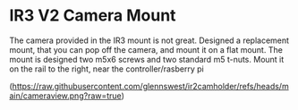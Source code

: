 # IR3 V2 Camera Mount

The camera provided in the IR3 mount is not great.
Designed a replacement mount, that you can pop off the camera, and mount it on 
a flat mount. The mount is designed two m5x6 screws and two standard m5 t-nuts.
Mount it on the rail to the right, near the controller/rasberry pi

(https://raw.githubusercontent.com/glennswest/ir2camholder/refs/heads/main/cameraview.png?raw=true)


